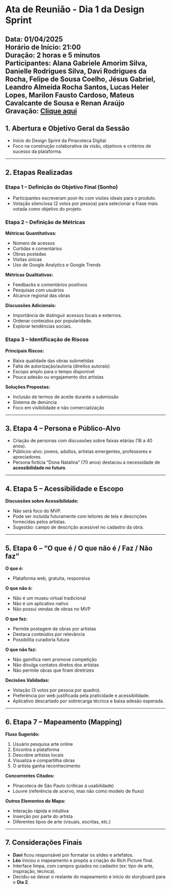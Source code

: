# Ata de Reunião - Dia 1 da Design Sprint  
**Data:** 01/04/2025  
**Horário de Início:** 21:00  
**Duração:** 2 horas e 5 minutos  
**Participantes:** Alana Gabriele Amorim Silva, Danielle Rodrigues Silva, Davi Rodrigues da Rocha, Felipe de Sousa Coelho, Jésus Gabriel, Leandro Almeida Rocha Santos, Lucas Heler Lopes, Marilon Fausto Cardoso, Mateus Cavalcante de Sousa e Renan Araújo  
**Gravação:** [Clique aqui](https://drive.google.com/file/d/1bXSyP6oj6hW0H9fN9OwZKOd1k1Fa7Zy0/view?usp=drive_link)
---

## 1. Abertura e Objetivo Geral da Sessão  
- Início do Design Sprint da Pinacoteca Digital.  
- Foco na construção colaborativa da visão, objetivos e critérios de sucesso da plataforma.  

---

## 2. Etapas Realizadas  

### Etapa 1 – Definição do Objetivo Final (Sonho)  
- Participantes escreveram post-its com visões ideais para o produto.  
- Votação silenciosa (2 votos por pessoa) para selecionar a frase mais votada como objetivo do projeto.  

### Etapa 2 – Definição de Métricas  
**Métricas Quantitativas:**  
- Número de acessos  
- Curtidas e comentários  
- Obras postadas  
- Visitas únicas  
- Uso de Google Analytics e Google Trends  

**Métricas Qualitativas:**  
- Feedbacks e comentários positivos  
- Pesquisas com usuários  
- Alcance regional das obras  

**Discussões Adicionais:**  
- Importância de distinguir acessos locais e externos.  
- Ordenar conteúdos por popularidade.  
- Explorar tendências sociais.  

### Etapa 3 – Identificação de Riscos  
**Principais Riscos:**  
- Baixa qualidade das obras submetidas  
- Falta de autorização/autoria (direitos autorais)  
- Escopo amplo para o tempo disponível  
- Pouca adesão ou engajamento dos artistas  

**Soluções Propostas:**  
- Inclusão de termos de aceite durante a submissão  
- Sistema de denúncia  
- Foco em visibilidade e não comercialização  

---

## 3. Etapa 4 – Persona e Público-Alvo  
- Criação de personas com discussões sobre faixas etárias (18 a 40 anos).  
- Públicos-alvo: jovens, adultos, artistas emergentes, professores e apreciadores.  
- Persona fictícia “Dona Natalina” (70 anos) destacou a necessidade de **acessibilidade no futuro**.  

---

## 4. Etapa 5 – Acessibilidade e Escopo  
**Discussões sobre Acessibilidade:**  
- Não será foco do MVP.  
- Pode ser incluída futuramente com leitores de tela e descrições fornecidas pelos artistas.  
- Sugestão: campo de descrição acessível no cadastro da obra.  


---

## 5. Etapa 6 – “O que é / O que não é / Faz / Não faz”  
**O que é:**  
- Plataforma web, gratuita, responsiva  

**O que não é:**  
- Não é um museu virtual tradicional  
- Não é um aplicativo nativo  
- Não possui vendas de obras no MVP  

**O que faz:**  
- Permite postagem de obras por artistas  
- Destaca conteúdos por relevância  
- Possibilita curadoria futura  

**O que não faz:**  
- Não gamifica nem promove competição  
- Não divulga contatos diretos dos artistas  
- Não permite obras que firam diretrizes  

**Decisões Validadas:**  
- Votação (3 votos por pessoa por quadro).  
- Preferência por web justificada pela praticidade e acessibilidade.  
- Aplicativo descartado por sobrecarga técnica e baixa adesão esperada.  

---

## 6. Etapa 7 – Mapeamento (Mapping)  
**Fluxo Sugerido:**  
1. Usuário pesquisa arte online  
2. Encontra a plataforma  
3. Descobre artistas locais  
4. Visualiza e compartilha obras  
5. O artista ganha reconhecimento  

**Concorrentes Citados:**  
- Pinacoteca de São Paulo (críticas à usabilidade)  
- Louvre (referência de acervo, mas não como modelo de fluxo)  

**Outros Elementos do Mapa:**  
- Interação rápida e intuitiva  
- Inserção por parte do artista  
- Diferentes tipos de arte (visuais, escritas, etc.)  

---

## 7. Considerações Finais  
- **Davi** ficou responsável por formatar os slides e artefatos.  
- **Léo** iniciou o mapeamento e propôs a criação do Rich Picture final.  
- Interface limpa, com campos guiados no cadastro (ex: tipo de arte, inspiração, técnica).  
- Decidiu-se deixar o restante do mapeamento e início do storyboard para o **Dia 2**.  
